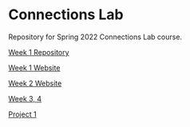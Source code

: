 # Connections Lab

Repository for Spring 2022 Connections Lab course. 

[Week 1 Repository](https://github.com/OyungerelA/Connections_Lab_Week1)

[Week 1 Website]()

[Week 2 Website](https://oyungerela.github.io/Connections_Lab/Week2/)

[Week 3, 4](https://github.com/OyungerelA/Connections_Lab/Week3)

[Project 1](https://oyungerela.github.io/Connections_Lab/ProjectOne/index.html)



  
